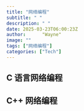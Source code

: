 ```yaml
---
title: "网络编程"
subtitle: " "
description: " "
date: 2025-03-23T06:00:23Z
author:      "Wayne"
image: ""
tags: ["网络编程"]
categories: ["Tech"]
---
```


## C 语言网络编程

## C++ 网络编程

